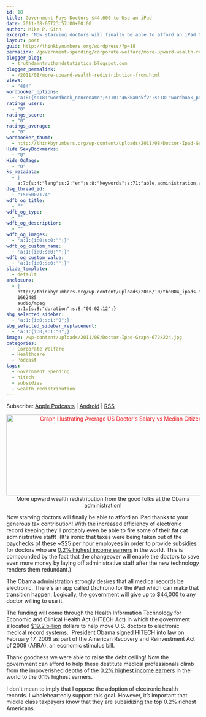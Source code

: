 ```yaml
---
id: 18
title: Government Pays Doctors $44,000 to Use an iPad
date: 2011-08-05T23:57:00+00:00
author: Mike P. Sinn
excerpt: 'Now starving doctors will finally be able to afford an iPad thanks to your generous tax contribution! '
layout: post
guid: http://thinkbynumbers.org/wordpress/?p=18
permalink: /government-spending/corporate-welfare/more-upward-wealth-redistribution-from/
blogger_blog:
  - truthdamntruthandstatistics.blogspot.com
blogger_permalink:
  - /2011/08/more-upward-wealth-redistribution-from.html
views:
  - "484"
wordbooker_options:
  - 'a:8:{s:18:"wordbook_noncename";s:10:"4680a0d5f2";s:18:"wordbook_page_post";s:4:"-100";s:18:"wordbook_orandpage";s:1:"2";s:23:"wordbook_default_author";s:1:"2";s:23:"wordbook_extract_length";s:2:"10";s:19:"wordbook_actionlink";s:3:"100";s:18:"wordbook_attribute";s:0:"";s:29:"wordbooker_status_update_text";s:0:"";}'
ratings_users:
  - "0"
ratings_score:
  - "0"
ratings_average:
  - "0"
wordbooker_thumb:
  - http://thinkbynumbers.org/wp-content/uploads/2011/08/Doctor-Ipad-Graph-Thumb-90x90.jpg
Hide SexyBookmarks:
  - "0"
Hide OgTags:
  - "0"
ks_metadata:
  - |
    a:7:{s:4:"lang";s:2:"en";s:8:"keywords";s:71:"able,administration,afford,doctor,doctors,earners,electronic,government";s:19:"keywords_autoupdate";s:1:"1";s:11:"description";s:156:"able to afford an iPad thanks to your generous tax contribution! With the increased efficiency of electronic record keeping they'll probably even be able to";s:22:"description_autoupdate";s:1:"1";s:5:"title";s:0:"";s:6:"robots";s:12:"index,follow";}
dsq_thread_id:
  - "1505007174"
wdfb_og_title:
  - ""
wdfb_og_type:
  - ""
wdfb_og_description:
  - ""
wdfb_og_images:
  - 'a:1:{i:0;s:0:"";}'
wdfb_og_custom_name:
  - 'a:1:{i:0;s:0:"";}'
wdfb_og_custom_value:
  - 'a:1:{i:0;s:0:"";}'
slide_template:
  - default
enclosure:
  - |
    http://thinkbynumbers.org/wp-content/uploads/2016/10/tbn004_ipads-for-doctors.mp3
    1662485
    audio/mpeg
    a:1:{s:8:"duration";s:8:"00:02:12";}
sbg_selected_sidebar:
  - 'a:1:{i:0;s:1:"0";}'
sbg_selected_sidebar_replacement:
  - 'a:1:{i:0;s:1:"0";}'
image: /wp-content/uploads/2011/08/Doctor-Ipad-Graph-672x224.jpg
categories:
  - Corporate Welfare
  - Healthcare
  - Podcast
tags:
  - Government Spending
  - hitech
  - subsidies
  - wealth redistribution
---
```

<div class="powerpress_player" id="powerpress_player_225">
</div>

<p class="powerpress_links powerpress_subscribe_links">
  Subscribe: <a href="https://itunes.apple.com/us/podcast/think-by-numbers/id660714690?mt=2&ls=1#episodeGuid=http%3A%2F%2Fthinkbynumbers.org%2Fwordpress%2F%3Fp%3D18" class="powerpress_link_subscribe powerpress_link_subscribe_itunes" title="Subscribe on Apple Podcasts" rel="nofollow">Apple Podcasts</a> | <a href="https://subscribeonandroid.com/thinkbynumbers.org/feed/podcast/" class="powerpress_link_subscribe powerpress_link_subscribe_android" title="Subscribe on Android" rel="nofollow">Android</a> | <a href="https://thinkbynumbers.org/feed/podcast/" class="powerpress_link_subscribe powerpress_link_subscribe_rss" title="Subscribe via RSS" rel="nofollow">RSS</a>
</p>

<p style="text-align: center;">
  <a style="color: #ed1e24; text-decoration: underline;" href="http://thinkbynumbers.org/wp-content/uploads/2011/08/Doctor-Ipad-Graph-960x320.jpg"><img data-attachment-id="128" data-permalink="https://thinkbynumbers.org/government-spending/corporate-welfare/more-upward-wealth-redistribution-from/attachment/doctor-ipad-graph-960x320/" data-orig-file="https://thinkbynumbers.org/wp-content/uploads/2011/08/Doctor-Ipad-Graph-960x320.jpg" data-orig-size="960,320" data-comments-opened="1" data-image-meta="{&quot;aperture&quot;:&quot;0&quot;,&quot;credit&quot;:&quot;&quot;,&quot;camera&quot;:&quot;&quot;,&quot;caption&quot;:&quot;&quot;,&quot;created_timestamp&quot;:&quot;0&quot;,&quot;copyright&quot;:&quot;&quot;,&quot;focal_length&quot;:&quot;0&quot;,&quot;iso&quot;:&quot;0&quot;,&quot;shutter_speed&quot;:&quot;0&quot;,&quot;title&quot;:&quot;&quot;,&quot;orientation&quot;:&quot;0&quot;}" data-image-title="Obama Wants Every Doctor Equipped with Ipad" data-image-description="" data-medium-file="https://thinkbynumbers.org/wp-content/uploads/2011/08/Doctor-Ipad-Graph-960x320-300x100.jpg" data-large-file="https://thinkbynumbers.org/wp-content/uploads/2011/08/Doctor-Ipad-Graph-960x320.jpg" class="size-full wp-image-128 aligncenter" title="Rich Docs: Average Doctor Salary vs Median Income" src="http://thinkbynumbers.org/wp-content/uploads/2011/08/Doctor-Ipad-Graph-960x320.jpg" alt="Graph Illustrating Average US Doctor's Salary vs Median Citizen Income" width="634" height="211" srcset="https://thinkbynumbers.org/wp-content/uploads/2011/08/Doctor-Ipad-Graph-960x320.jpg 960w, https://thinkbynumbers.org/wp-content/uploads/2011/08/Doctor-Ipad-Graph-960x320-300x100.jpg 300w, https://thinkbynumbers.org/wp-content/uploads/2011/08/Doctor-Ipad-Graph-960x320-768x256.jpg 768w, https://thinkbynumbers.org/wp-content/uploads/2011/08/Doctor-Ipad-Graph-960x320-672x224.jpg 672w" sizes="(max-width: 634px) 100vw, 634px" /></a>More upward wealth redistribution from the good folks at the Obama administration!
</p>

Now starving doctors will finally be able to afford an iPad thanks to your generous tax contribution! With the increased efficiency of electronic record keeping they'll probably even be able to fire some of their fat cat administrative staff!  (It's ironic that taxes were being taken out of the paychecks of these ~$25 per hour employees in order to provide subsidies for doctors who are [0.2% highest income earners](http://www.globalrichlist.com/) in the world. This is compounded by the fact that the changeover will enable the doctors to save even more money by laying off administrative staff after the new technology renders them redundant.)

The Obama administration strongly desires that all medical records be electronic. There's an app called Drchrono for the iPad which can make that transition happen. Logically, the government will give up to [$44,000](http://thenextweb.com/apple/2011/07/28/doctors-using-drchronos-ipad-app-can-now-receive-44k-from-the-government/) to any doctor willing to use it.

The funding will come through the Health Information Technology for Economic and Clinical Health Act (HITECH Act) in which the government allocated [$19.2 billion](http://thenextweb.com/apple/2011/07/28/doctors-using-drchronos-ipad-app-can-now-receive-44k-from-the-government/) dollars to help move U.S. doctors to electronic medical record systems.  President Obama signed HITECH into law on February 17, 2009 as part of the American Recovery and Reinvestment Act of 2009 (ARRA), an economic stimulus bill.

Thank goodness we were able to raise the debt ceiling! Now the government can afford to help these destitute medical professionals climb from the impoverished depths of the [0.2% highest income earners](http://www.globalrichlist.com/) in the world to the 0.1% highest earners.

I don't mean to imply that I oppose the adoption of electronic health records. I wholeheartedly support this goal. However, it’s important that middle class taxpayers know that they are subsidizing the top 0.2% richest Americans.

&nbsp;